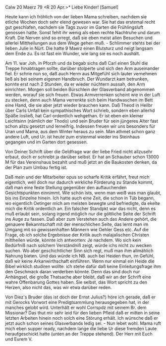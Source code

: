  Calw 20 Maerz 79
 <R 20 Apr.>*
Liebe Kinder! [Samuel]

Heute kann ich fröhlich von der lieben Mama schreiben, nachdem sie etliche Wochen doch sehr elend gewesen war. Sie hat das erstemal recht gut geschlafen, nachdem sie Tags zuvor im Garten die Frühlingsluft genossen hatte. Sonst fehlt ihr wenig als eben rechte Nachtruhe und darum Kraft. Die Nerven sind so erregt, daß sie eben meist allen Besuchen und allerlei Mittheilungen aus dem Wege gehen muß. - Schlimmer stehts bei der lieben Julie in Nürt. Die hatte 9 Maerz einen Blutsturz und neigt langsam dem Ende zu. Es ist fast ein Wunder, wie lang sie es noch aushält.

Am 11. war Joh. in Pforzh und da begab sichs daß Carl einen Stuhl die Treppe hinabtragen sollte, darüber stolperte und sich den Arm auseinander fiel. Er schrie nun so, daß auch Herm aus Mitgefühl sich lauter vernehmen ließ als bei seinem eigenen Handbruch. Der Wundarzt kam betrunken, konnte erst nach 2 Stunden, da er wieder nüchtern aussah, den Arm einrichten. Morgen soll beiden Bürschlein der Glasverband abgenommen werden, worauf sie sich freuen. Etwas Armverrenken scheint wie in der Luft zu stecken, denn auch Mama verrenkte sich beim Handwaschen im Bett eine Hand, die sie aber jetzt wieder brauchen kann. Daß Theod in Heilbr über Carls Unfall kein sympathisches Wort schrieb, sondern eben allerhd Späße losließ, hat Carl ordentlich wehgethan. Er ist eben ein kleiner Leichtsinn (nämlich der Thodo) und sein Bruder für sein jüngeres Alter fast schon allzu gesetzt und lerneifrig. 
Indessen freuen wir uns besonders für Uran und Mama, aus dem Winter heraus zu sein. Man athmet schon ganz andere Luft, und Ur. ist heute zum erstenmal wieder ins Steinhaus gegangen und im Garten dort gesessen.

Von Deiner Schrift über die Geldfrage war der liebe Fried nicht allzusehr erbaut, doch er schreibt ja darüber selbst. Er hat an Schauber schon 13000 M für das Vereinshaus bezahlt und muß jetzt an die Baukosten denken, da der Plan zum Umbau fertig ist.

Daß mein und der Mitarbeiter opus so scharfe Kritik erfährt, freut mich eigentlich, weil doch nur dadurch wirkliche Förderung zu Stande kommt, daß man eine feste Stellung gegenüber den auftauchenden Gesichtspunkten einnimmt. Wie schön ists, wenn man weiß was man glaubt, bis ins Einzelne hinein. Ich hatte auch eine Zeit, die schon in Tüb begann, wo eigentlich Oetinger mich am meisten bewegte und befriedigte, da ekelte mich die Kritik ordentlich an. Ein falscher Standpkt war das nicht, denn es muß erlaubt sein, solang irgend möglich nur die göttliche Seite der Schrift ins Auge zu fassen. Daß aber zum Verstehen auch das Andere gehört, die genauere Bekanntschaft mit der menschlichen Seite, das lernt man im Umgang mit so gewissenhaften Männern wie Oehler Gess etc. Auf die Frage, ob ich solche Ergebnisse der Kritik auch malajalischen Christen mittheilen würde, könnte ich antworten: Je nachdem. Wo sich kein Bedürfniß nach solchem Verständniß zeigt, würde ichs nicht zu wecken suchen. Wo aber geschichtlicher Sinn sich regt, muß man ihm allmählich Nahrung bieten. Und das würde ich NB. auch bei Heiden thun, im Gefühl, daß wir keine Arkanwirthschaft einführen. Wenn nur einmal ein Heide die Bibel wirklich studiren wollte: ich stehe dafür daß keine Einleitungsfrage ihm den Geschmack daran verderben könnte. Denn das sind doch nur Anhängsel, die große Thatsache aber bleibt, daß wir an der Schrift eine wahre Offenbarung Gottes haben. Sie selbst, das Wort spricht zu den Herzen, also nicht das, was wir etwa darüber reden.

Von Diez's Bruder (das ist doch der Ernst Julius?) höre ich gerade, daß er mit Gerocks Vorwort eine Predigtsammlung herausgegeben hat, in der manches gelobt wird. Unterhält er wohl Corrspdz mit seinem Br. dem Missionar? 
Das thut mir sehr leid für den lieben Pfleid daß er mitten in seine letzten Arbeiten hinein noch solch eine Störung erhält. Ich wünsche daß er jetzt auch schon seines Glasverbands ledig sei. - Nun lebet wohl. Mama ruft mich eben supper ready, nachdem lange die liebe Ur diese fremden Laute heraufgeschickt hatte (unten an der Treppe stehend). Der Herr mit Euch und Eurem  V.
